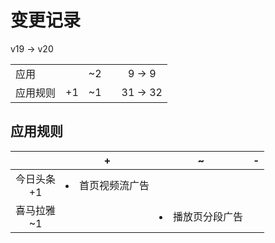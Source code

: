 # 变更记录

v19 -> v20

||||||
|-|:-:|:-:|:-:|:-:|
|应用||~2||9 -> 9|
|应用规则|+1|~1||31 -> 32|

## 应用规则

||+|~|-|
|:-:|-|-|-|
|今日头条<br>+1|<li>首页视频流广告|||
|喜马拉雅<br>~1||<li>播放页分段广告||
